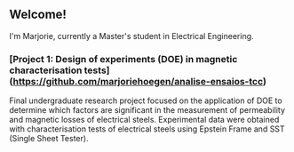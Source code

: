 ## Welcome!

I'm Marjorie, currently a Master's student in Electrical Engineering.

### [Project 1: Design of experiments (DOE) in magnetic characterisation tests] (https://github.com/marjoriehoegen/analise-ensaios-tcc)
 Final undergraduate research project focused on the application of DOE to determine which factors are significant in the measurement of permeability and magnetic losses of electrical steels. Experimental data were obtained with characterisation tests of electrical steels using Epstein Frame and SST (Single Sheet Tester).
